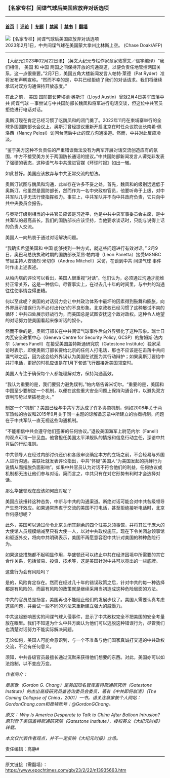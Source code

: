 ### 【名家专栏】间谍气球后美国应放弃对话选项

---

#### [首页](../../../..?n13935663) &nbsp;|&nbsp; [评论](../../../../../epoch-comment?n13935663) &nbsp;|&nbsp; [专题](../../../../../epoch-special?n13935663) &nbsp;|&nbsp; [禁闻](../../../../../epoch-news?n13935663) &nbsp;|&nbsp; [禁书](../../../../../books?n13935663) &nbsp;|&nbsp; [翻墙](https://github.com/gfw-breaker/nogfw/blob/master/README.md?n13935663)


<div><img alt="【名家专栏】间谍气球后美国应放弃对话选项" class="attachment-djy_600_400 size-djy_600_400 wp-post-image" src="https://i.epochtimes.com/assets/uploads/2023/02/id13935679-000_338F4KZ-1-600x400.jpg"/>
<div class="caption">
 2023年2月1日，中共间谍气球在美国蒙大拿州比林斯上空。 (Chase Doak/AFP)
</div></div><hr/><div class="post_content" id="artbody" itemprop="articleBody">
 <!-- article content begin -->
 <p>
  【大纪元2023年02月22日讯】（英文大纪元专栏作家章家敦撰文／信宇编译）“我们相信，
  <ok href="https://www.epochtimes.com/gb/tag/%E7%BE%8E%E5%9B%BD.html">
   美国
  </ok>
  和
  <ok href="https://www.epochtimes.com/gb/tag/%E4%B8%AD%E5%9B%BD.html">
   中国
  </ok>
  两国之间保持开放的沟通渠道，以便负责任地管控两国关系，这一点很重要。”2月7日，美国五角大楼新闻发言人帕特·莱德（Pat Ryder）准将发布声明宣称。“然而不幸的是，中共已经拒绝了我们的对话请求。我们将继续承诺对双方沟通保持开放态度。”
 </p>
 <p>
  在此之前，
  <ok href="https://www.epochtimes.com/gb/tag/%E7%BE%8E%E5%9B%BD.html">
   美国
  </ok>
  国防部长劳埃德·奥斯汀（Lloyd Austin）曾就2月4日美军击落中共
  <ok href="https://www.epochtimes.com/gb/tag/%E9%97%B4%E8%B0%8D%E6%B0%94%E7%90%83.html">
   间谍气球
  </ok>
  一事尝试与中共国防部长魏凤和将军进行电话交谈，但这位中共官员拒绝进行电话对话。
 </p>
 <p>
  奥斯汀现在肯定已经习惯了吃魏凤和的闭门羹了。2022年11月在柬埔寨举行的全球多国国防部长会议上，奥斯汀曾经提议重新开启北京在时任众议院议长南希·佩洛西（Nancy Pelosi）访问台湾后中止的双方沟通渠道。然而，中共对此反应冷淡。
 </p>
 <p>
  “鉴于美方这种不负责任的严重错误做法没有为两军开展对话交流创造应有的氛围，中方不接受美方关于两国防长通话的提议。”中共国防部新闻发言人谭克非发表了强硬的表态，这种语气与中共激进官媒《环球时报》如出一辙。
 </p>
 <p>
  如此甚好。美国应该放弃与中共正常交流的想法。
 </p>
 <p>
  奥斯汀试图与魏凤和沟通，此举存在许多不妥之处。首先，魏凤和的级别远远低于奥斯汀。他虽然是国防部长，然而作为一名中央政府官员，他要听命于上级，对中共军队几乎无法行使指挥权力。事实上，中共军队并不向中共政府负责，它只向中共中央委员会报告。
 </p>
 <p>
  与奥斯汀级别相当的中共官员应该是习近平，他是中共中央军事委员会主席，是中共军队的最高首长。我们的国防部长应该坚持，当他要求谈话时，只能与说得上话的负责人交流。
 </p>
 <p>
  美国人一向热衷于通过对话解决问题。
 </p>
 <p>
  “我确实希望美国和
  <ok href="https://www.epochtimes.com/gb/tag/%E4%B8%AD%E5%9B%BD.html">
   中国
  </ok>
  能够找到一种方式，就这些问题进行有效对话。” 2月9日，奥巴马总统执政时期的国防部长莱昂·帕内塔（Leon Panetta）接受MSNBC节目主持人安德烈·米切尔（Andrea Mitchell）采访，在谈到中共
  <ok href="https://www.epochtimes.com/gb/tag/%E9%97%B4%E8%B0%8D%E6%B0%94%E7%90%83.html">
   间谍气球
  </ok>
  事件时作出上述表述。
 </p>
 <p>
  从帕内塔的评论可以看出，美国人很重视“对话”。他们认为，必须通过沟通才能维持正常关系，这是一种信仰。尽管事实上，在过去几十年的时间里，与中共的沟通往往使事情变得更糟。
 </p>
 <p>
  何以至此呢？美国的对话努力会让中共政治体系中最坏的因素得到鼓舞和膨胀，向外界展示错误行为不必付出代价的不良形象。北京政权已经习惯了这种屡试不爽的循环：中共四处展示好战行为，而美国总是试图安抚这个敌对政权。这种令人绝望的对话努力使美国看起来像听话的奴仆。
 </p>
 <p>
  然而不幸的是，奥斯汀部长在中共间谍气球事件后向外界强化了这种形象。瑞士日内瓦安全政策中心（Geneva Centre for Security Policy, GCSP）的詹姆斯·法内尔（James Fanell）在接受美国盖特斯通研究院（Gatestone Institute）独家采访时表示，即使奥斯汀部长要给北京的任何人打电话，那也不应该是在击落中共间谍气球之后，因为这会给外界误认为美国在试图为其行动辩护；如果奥斯汀要给中共打电话，更好的时机应该是在1月下旬该飞行器接近美国领空时。
 </p>
 <p>
  美国人专注于确保每个人都能理解对方，保持沟通高效。
 </p>
 <p>
  “我认为重要的是，我们要努力避免误判。”帕内塔告诉米切尔。“重要的是，美国和中国至少要制定一个机制，以便在这些重大安全问题上保持沟通合作，以避免双方误判形势以至插枪走火。”
 </p>
 <p>
  制定一个“机制”？美国已经与中共军方达成了许多协商机制，例如2008年关于两军热线的协议和2015年9月关于同一主题的谅解备忘录中所建立的协商机制。问题在于中共军队一直无视这些沟通机制。
 </p>
 <p>
  “不能相信中共会遵守他们签署的任何协议。”退役美国海军上尉范内尔（Fanell）的观点可谓一针见血。他曾担任美国太平洋舰队的情报和信息行动主任，深谙中共背后的行动准则。
 </p>
 <p>
  中共领导人在经过内部讨价还价和各级审议确定本方的立场之前，不会轻易与外国人进行沟通。美联社就发表评论指出，中共“怀疑”美国人“为美国发起的挑衅行为说情从而摆脱负面影响”。如果中共官员认为对话不符合他们的利益，任何协议或机制都无法让他们参与对话。简而言之，中共只有在对它形势有利时才会选择对话。
 </p>
 <p>
  那么华盛顿现在应该如何应对呢？
 </p>
 <p>
  美国应该扭转这种态势，中断与中共的沟通渠道。断绝对话可能会对中共各级领导产生恐吓效应。如果通常热衷于交流的美国不打电话，甚至拒绝接听电话时，北京作何感想呢？
 </p>
 <p>
  此外，美国可以通过命令北京关闭其剩余的四个驻美总领事馆，并将其过于庞大的大使馆人员规模缩减至只有大使一人，以对中共政权施压。现在下令关闭总领事馆和驱逐外交，将向中共明确表示，美国不再愿意容忍中共针对美国的种种危险行为。
 </p>
 <p>
  如果这些措施都不起明显作用，华盛顿还可以终止中共在经济困境中所需要的其它合作关系，包括贸易、投资、技术等，这是美国针对中共可以亮出的一些底牌。
 </p>
 <p>
  这些行为会有风险吗？
 </p>
 <p>
  是的，风险肯定存在。然而在经过几十年的错误政策之后，针对中共的每一种选择都是有风险的，而最有风险的政策就是继续采用当初造成这种危险局面的方法。
 </p>
 <p>
  中共的官员总是扬言，美国再也不能阻止他们的发展步伐了。美国人需要认真考虑这些问题，并尝试一些不同的方法来重新建立强大的威慑力。
 </p>
 <p>
  中共这起影响恶劣的间谍气球入侵事件，显示了中共政权完全不把美国的安全考量放在眼里。我们不知道为什么中共方面认为他们可以逃脱这种错误行为，尽管我们也清楚对话努力不能实际解决问题。
 </p>
 <p>
  无论如何，美国人可能会意识到，与一个不准备与他们国家真诚打交道的中共政权交流，不会有任何意义。
 </p>
 <p>
  须知，中共各级官员最擅长通过沉默来获得他们想要的东西。对此，美国亦可以如法炮制，以不变应万变。
 </p>
 <p>
  <em>
   作者简介：
  </em>
 </p>
 <p>
  <em>
   章家敦（Gordon G. Chang）是美国知名智库盖特斯通研究所（Gatestone Institute）的杰出高级研究员兼咨询委员会委员，著有《中共即将崩溃》（The Coming Collapse of China，2001）一书。请关注章家敦个人网站：GordonChang.com和推特账号：@GordonGChang。
  </em>
 </p>
 <p>
  <em>
   原文：
   <ok href="https://www.theepochtimes.com/why-is-america-desperate-to-talk-to-china-after-balloon-intrusion_5054118.html">
    Why Is America Desperate to Talk to China After Balloon Intrusion?
   </ok>
   原刊登于美国盖特斯通研究院（Gatestone Institute），授权英文《大纪元时报》转载。
  </em>
 </p>
 <p>
  <em>
   本文仅代表作者观点，并不一定反映《大纪元时报》立场。
  </em>
 </p>
 <p>
  责任编辑：高静#
 </p>
 <!-- article content end -->
 <div id="below_article_ad">
 </div>
</div>


---

原文链接（需翻墙）：https://www.epochtimes.com/gb/23/2/22/n13935663.htm